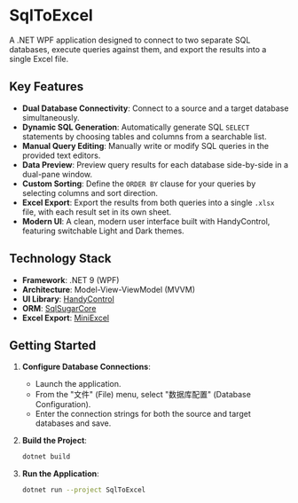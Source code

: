 # SqlToExcel

A .NET WPF application designed to connect to two separate SQL databases, execute queries against them, and export the results into a single Excel file.

## Key Features

- **Dual Database Connectivity**: Connect to a source and a target database simultaneously.
- **Dynamic SQL Generation**: Automatically generate SQL `SELECT` statements by choosing tables and columns from a searchable list.
- **Manual Query Editing**: Manually write or modify SQL queries in the provided text editors.
- **Data Preview**: Preview query results for each database side-by-side in a dual-pane window.
- **Custom Sorting**: Define the `ORDER BY` clause for your queries by selecting columns and sort direction.
- **Excel Export**: Export the results from both queries into a single `.xlsx` file, with each result set in its own sheet.
- **Modern UI**: A clean, modern user interface built with HandyControl, featuring switchable Light and Dark themes.

## Technology Stack

- **Framework**: .NET 9 (WPF)
- **Architecture**: Model-View-ViewModel (MVVM)
- **UI Library**: [HandyControl](https://github.com/handyorg/handycontrol)
- **ORM**: [SqlSugarCore](https://github.com/sqlSugar/SqlSugar)
- **Excel Export**: [MiniExcel](https://github.com/mini-software/MiniExcel)

## Getting Started

1.  **Configure Database Connections**:
    -   Launch the application.
    -   From the "文件" (File) menu, select "数据库配置" (Database Configuration).
    -   Enter the connection strings for both the source and target databases and save.

2.  **Build the Project**:
    ```bash
    dotnet build
    ```

3.  **Run the Application**:
    ```bash
    dotnet run --project SqlToExcel
    ```
